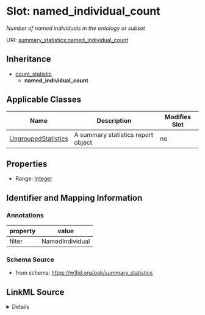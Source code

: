 # Slot: named_individual_count


_Number of named individuals in the ontology or subset_



URI: [summary_statistics:named_individual_count](https://w3id.org/oaklib/summary_statistics.named_individual_count)




## Inheritance

* [count_statistic](count_statistic.md)
    * **named_individual_count**





## Applicable Classes

| Name | Description | Modifies Slot |
| --- | --- | --- |
[UngroupedStatistics](UngroupedStatistics.md) | A summary statistics report object |  no  |







## Properties

* Range: [Integer](Integer.md)





## Identifier and Mapping Information





### Annotations

| property | value |
| --- | --- |
| filter | NamedIndividual |



### Schema Source


* from schema: https://w3id.org/oak/summary_statistics




## LinkML Source

<details>
```yaml
name: named_individual_count
annotations:
  filter:
    tag: filter
    value: NamedIndividual
description: Number of named individuals in the ontology or subset
from_schema: https://w3id.org/oak/summary_statistics
rank: 1000
is_a: count_statistic
alias: named_individual_count
owner: UngroupedStatistics
domain_of:
- UngroupedStatistics
slot_group: individual_statistic_group
range: integer

```
</details>